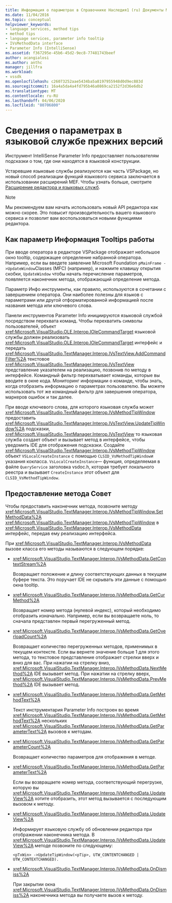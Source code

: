 ```yaml
---
title: Информация о параметрах в Справочнике Наследия1 (ru) Документы Майкрософт
ms.date: 11/04/2016
ms.topic: conceptual
helpviewer_keywords:
- language services, method tips
- method tips
- language services, parameter info tooltip
- IVsMethodData interface
- Parameter Info (IntelliSense)
ms.assetid: f367295e-45b6-45d2-9ec8-77481743beef
author: acangialosi
ms.author: anthc
manager: jillfra
ms.workload:
- vssdk
ms.openlocfilehash: c26073252aae5434ba5a8197955948d0d9ec883d
ms.sourcegitcommit: 16a4a5da4a4fd795b46a0869ca2152f2d36e6db2
ms.translationtype: MT
ms.contentlocale: ru-RU
ms.lasthandoff: 04/06/2020
ms.locfileid: "80706800"
---
```

# <a name="parameter-info-in-a-legacy-language-service"></a>Сведения о параметрах в языковой службе прежних версий
Инструмент IntelliSense Parameter Info предоставляет пользователям подсказки о том, где они находятся в языковой конструкции.

 Устаревшие языковые службы реализуются как часть VSPackage, но новый способ реализации функций языкового сервиса заключается в использовании расширений MEF. Чтобы узнать больше, смотрите [Расширение редактора и языковых служб](../../extensibility/extending-the-editor-and-language-services.md).

> [!NOTE]
> Мы рекомендуем вам начать использовать новый API редактора как можно скорее. Это повысит производительность вашего языкового сервиса и позволит вам воспользоваться новыми функциями редактора.

## <a name="how-parameter-info-tooltips-work"></a>Как параметр Информация Tooltips работы
 При вводе оператора в редакторе VSPackage отображает небольшое окно tooltip, содержащее определение набранной оператора. Например, если вы введете заявление Microsoft Foundation `pMainFrame ->UpdateWindow`Classes (MFC) (например), и нажмите клавишу открытия скобки, `UpdateWindow` чтобы начать перечисление параметров, появляется наконечник метода, отображающий определение метода.

 Параметр Инфо инструменты, как правило, используются в сочетании с завершением оператора. Они наиболее полезны для языков с параметрами или другой отформатированной информацией после названия метода или ключевого слова.

 Панели инструментов Parameter Info инициируются языковой службой посредством перехвата команд. Чтобы перехватить символы пользователей, объект <xref:Microsoft.VisualStudio.OLE.Interop.IOleCommandTarget> языковой службы должен реализовать <xref:Microsoft.VisualStudio.OLE.Interop.IOleCommandTarget> интерфейс и передать <xref:Microsoft.VisualStudio.TextManager.Interop.IVsTextView.AddCommandFilter%2A> текстовое <xref:Microsoft.VisualStudio.TextManager.Interop.IVsTextView> представление указателем на реализацию, позвонив по методу в интерфейсе. Командный фильтр перехватывает команды, которые вы вводите в окне кода. Мониторинг информации о команде, чтобы знать, когда отобразить информацию о параметрах пользователю. Вы можете использовать тот же командный фильтр для завершения оператора, маркеров ошибок и так далее.

 При вводе ключевого слова, для которого языковая служба может <xref:Microsoft.VisualStudio.TextManager.Interop.IVsMethodTipWindow> предоставить <xref:Microsoft.VisualStudio.TextManager.Interop.IVsTextView.UpdateTipWindow%2A> подсказки, <xref:Microsoft.VisualStudio.TextManager.Interop.IVsTextView> то языковая служба создает объект и вызывает метод в интерфейсе, чтобы уведомить IDE для отображения подсказки. Создайте <xref:Microsoft.VisualStudio.TextManager.Interop.IVsMethodTipWindow> объект `VSLocalCreateInstance` с помощью `CLSID_VsMethodTipWindow`и указания кокласса. `VsLocalCreateInstance`— функция, определяемая в файле `QueryService` заголовка vsdoc.h, которая требует локального реестра и вызывает `CreateInstance` этот объект для `CLSID_VsMethodTipWindow`.

## <a name="providing-a-method-tip"></a>Предоставление метода Совет
 Чтобы предоставить наконечник метода, позвоните методу <xref:Microsoft.VisualStudio.TextManager.Interop.IVsMethodTipWindow.SetMethodData%2A> <xref:Microsoft.VisualStudio.TextManager.Interop.IVsMethodTipWindow> в <xref:Microsoft.VisualStudio.TextManager.Interop.IVsMethodData> интерфейс, передав ему реализацию интерфейса.

 При <xref:Microsoft.VisualStudio.TextManager.Interop.IVsMethodData> вызове класса его методы называются в следующем порядке:

- <xref:Microsoft.VisualStudio.TextManager.Interop.IVsMethodData.GetContextStream%2A>

     Возвращает положение и длину соответствующих данных в текущем буфере текста. Это поручает IDE не скрывать эти данные с помощью окна tooltip.

- <xref:Microsoft.VisualStudio.TextManager.Interop.IVsMethodData.GetCurMethod%2A>

     Возвращает номер метода (нулевой индекс), который необходимо отобразить изначально. Например, если вы возвращаете ноль, то сначала представлен первый перегруженный метод.

- <xref:Microsoft.VisualStudio.TextManager.Interop.IVsMethodData.GetOverloadCount%2A>

     Возвращает количество перегруженных методов, применимых в текущем контексте. Если вы вернете значение больше 1 для этого метода, то текстовое представление отображает стрелки вверх и вниз для вас. При нажатии на стрелку вниз, <xref:Microsoft.VisualStudio.TextManager.Interop.IVsMethodData.NextMethod%2A> IDE вызывает метод. При нажатии на стрелку вверх, <xref:Microsoft.VisualStudio.TextManager.Interop.IVsMethodData.PrevMethod%2A> IDE вызывает метод.

- <xref:Microsoft.VisualStudio.TextManager.Interop.IVsMethodData.GetMethodText%2A>

     Текст инструментария Parameter Info построен во время <xref:Microsoft.VisualStudio.TextManager.Interop.IVsMethodData.GetMethodText%2A> нескольких <xref:Microsoft.VisualStudio.TextManager.Interop.IVsMethodData.GetParameterText%2A> вызовов к методам.

- <xref:Microsoft.VisualStudio.TextManager.Interop.IVsMethodData.GetParameterCount%2A>

     Возвращает количество параметров для отображения в методе.

- <xref:Microsoft.VisualStudio.TextManager.Interop.IVsMethodData.GetParameterText%2A>

     Если вы возвращаете номер метода, соответствующий перегрузке, которую вы <xref:Microsoft.VisualStudio.TextManager.Interop.IVsMethodData.UpdateView%2A> хотите отобразить, этот метод вызывается с последующим вызовом к методу.

- <xref:Microsoft.VisualStudio.TextManager.Interop.IVsMethodData.UpdateView%2A>

     Информирует языковую службу об обновлении редактора при отображении наконечника метода. В <xref:Microsoft.VisualStudio.TextManager.Interop.IVsMethodData.UpdateView%2A> методе позвоните по следующему:

    ```
    <pTxWin> ->UpdateTipWindow(<pTip>, UTW_CONTENTCHANGED | UTW_CONTEXTCHANGED).
    ```

- <xref:Microsoft.VisualStudio.TextManager.Interop.IVsMethodData.OnDismiss%2A>

     При закрытии окна <xref:Microsoft.VisualStudio.TextManager.Interop.IVsMethodData.OnDismiss%2A> наконечника метода вы получаете вызов к методу.
